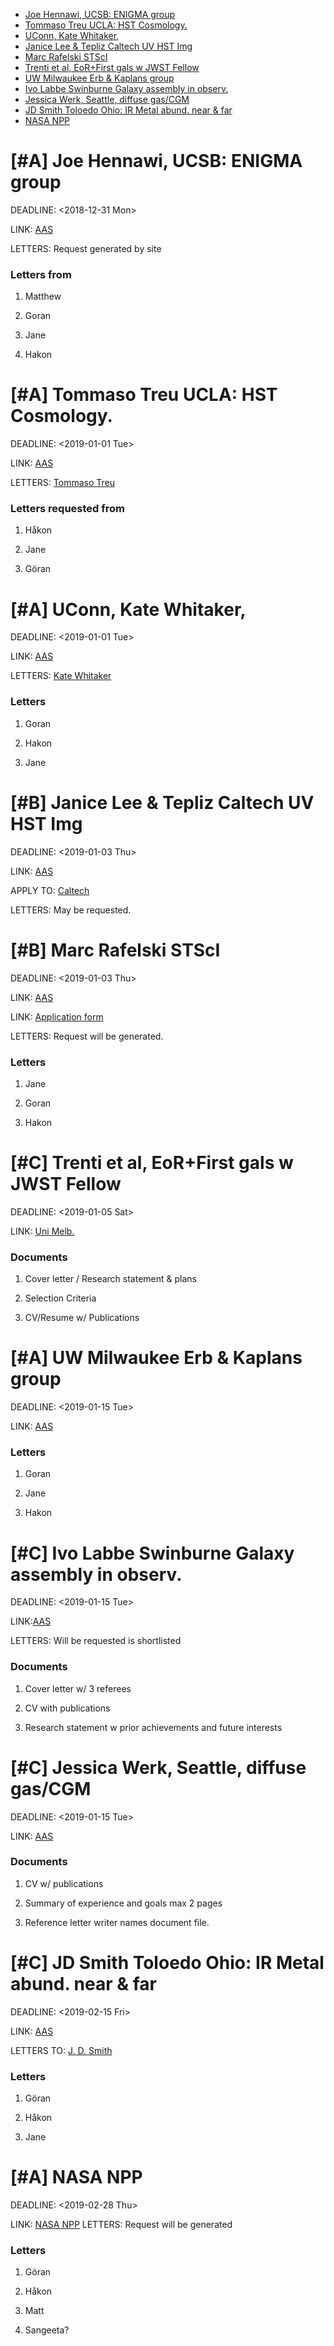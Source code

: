 - [Joe Hennawi, UCSB: ENIGMA group    ](#orgf27ea7f)
- [Tommaso Treu UCLA: HST Cosmology.        ](#org3ec5e9a)
- [UConn, Kate Whitaker,   ](#orgdbfb364)
- [Janice Lee & Tepliz Caltech UV HST Img ](#org7f50574)
- [Marc Rafelski STScI   ](#org6d330ab)
- [Trenti et al, EoR+First gals w JWST Fellow ](#org702f7bc)
- [UW Milwaukee Erb & Kaplans group ](#org5994453)
- [Ivo Labbe Swinburne Galaxy assembly in observ. ](#org3e574be)
- [Jessica Werk, Seattle, diffuse gas/CGM  ](#org26d870c)
- [JD Smith Toloedo Ohio: IR Metal abund. near & far ](#org8ae7766)
- [NASA NPP       ](#org65f6cd6)

<div class="PREAMBLE">

</div>


<a id="orgf27ea7f"></a>

# [#A] Joe Hennawi, UCSB: ENIGMA group    

<p><span class="timestamp-wrapper"><span class="timestamp-kwd">DEADLINE:</span> <span class="timestamp">&lt;2018-12-31 Mon&gt;</span></span></p>

LINK: [AAS](https://jobregister.aas.org/ad/2bd63bcd)

LETTERS: Request generated by site


### Letters from 

1.  Matthew

2.  Goran

3.  Jane

4.  Hakon


<a id="org3ec5e9a"></a>

# [#A] Tommaso Treu UCLA: HST Cosmology.        

<p><span class="timestamp-wrapper"><span class="timestamp-kwd">DEADLINE:</span> <span class="timestamp">&lt;2019-01-01 Tue&gt;</span></span></p>

LINK: [AAS](https://jobregister.aas.org/ad/c012b971)

LETTERS: [Tommaso Treu](mailto:tt@astro.ucla.edu)


### Letters requested from 

1.  Håkon

2.  Jane

3.  Göran


<a id="orgdbfb364"></a>

# [#A] UConn, Kate Whitaker,   

<p><span class="timestamp-wrapper"><span class="timestamp-kwd">DEADLINE:</span> <span class="timestamp">&lt;2019-01-01 Tue&gt;</span></span></p>

LINK: [AAS](https://jobregister.aas.org/ad/703cf2cd)

LETTERS: [Kate Whitaker](mailto:kate.whitaker@uconn.edu)


### Letters 

1.  Goran

2.  Hakon

3.  Jane


<a id="org7f50574"></a>

# [#B] Janice Lee & Tepliz Caltech UV HST Img 

<p><span class="timestamp-wrapper"><span class="timestamp-kwd">DEADLINE:</span> <span class="timestamp">&lt;2019-01-03 Thu&gt;</span></span></p>

LINK: [AAS](https://jobregister.aas.org/ad/ec1c7594)

APPLY TO: [Caltech](mailto:applications@ipac.caltech.edu)

LETTERS: May be requested.


<a id="org6d330ab"></a>

# [#B] Marc Rafelski STScI   

<p><span class="timestamp-wrapper"><span class="timestamp-kwd">DEADLINE:</span> <span class="timestamp">&lt;2019-01-03 Thu&gt;</span></span></p>

LINK: [AAS](https://jobregister.aas.org/ad/6748439f)

LINK: [Application form](https://stsci.slideroom.com/#/login/program/46759)

LETTERS: Request will be generated.


### Letters 

1.  Jane

2.  Goran

3.  Hakon


<a id="org702f7bc"></a>

# [#C] Trenti et al, EoR+First gals w JWST Fellow 

<p><span class="timestamp-wrapper"><span class="timestamp-kwd">DEADLINE:</span> <span class="timestamp">&lt;2019-01-05 Sat&gt;</span></span></p>

LINK: [Uni Melb.](http://jobs.unimelb.edu.au/caw/en/job/898249/postdoc-research-fellow-astro-3d-fellow)


### Documents  

1.  Cover letter / Research statement & plans

2.  Selection Criteria

3.  CV/Resume w/ Publications


<a id="org5994453"></a>

# [#A] UW Milwaukee Erb & Kaplans group 

<p><span class="timestamp-wrapper"><span class="timestamp-kwd">DEADLINE:</span> <span class="timestamp">&lt;2019-01-15 Tue&gt; </span></span></p>

LINK: [AAS](https://jobregister.aas.org/ad/7c6e8820)


### Letters 

1.  Goran

2.  Jane

3.  Hakon


<a id="org3e574be"></a>

# [#C] Ivo Labbe Swinburne Galaxy assembly in observ. 

<p><span class="timestamp-wrapper"><span class="timestamp-kwd">DEADLINE:</span> <span class="timestamp">&lt;2019-01-15 Tue&gt;</span></span></p>

LINK:[AAS](https://jobregister.aas.org/ad/7d1a4704)

LETTERS: Will be requested is shortlisted


### Documents 

1.  Cover letter w/ 3 referees

2.  CV with publications

3.  Research statement w prior achievements and future interests


<a id="org26d870c"></a>

# [#C] Jessica Werk, Seattle, diffuse gas/CGM  

<p><span class="timestamp-wrapper"><span class="timestamp-kwd">DEADLINE:</span> <span class="timestamp">&lt;2019-01-15 Tue&gt;</span></span></p>

LINK: [AAS](https://jobregister.aas.org/ad/5dbccbe9)


### Documents 

1.  CV w/ publications

2.  Summary of experience and goals max 2 pages

3.  Reference letter writer names document file.


<a id="org8ae7766"></a>

# [#C] JD Smith Toloedo Ohio: IR Metal abund. near & far 

<p><span class="timestamp-wrapper"><span class="timestamp-kwd">DEADLINE:</span> <span class="timestamp">&lt;2019-02-15 Fri&gt;</span></span></p>

LINK: [AAS](https://jobregister.aas.org/ad/1cb5e104)

LETTERS TO: [J. D. Smith](mailto:jd.smith@utoledo.edu)


### Letters 

1.  Göran

2.  Håkon

3.  Jane


<a id="org65f6cd6"></a>

# [#A] NASA NPP       

<p><span class="timestamp-wrapper"><span class="timestamp-kwd">DEADLINE:</span> <span class="timestamp">&lt;2019-02-28 Thu&gt;</span></span></p>

LINK: [NASA NPP](https://npp.usra.edu/opportunities/details/?ro=18603) LETTERS: Request will be generated


### Letters  

1.  Göran

2.  Håkon

3.  Matt

4.  Sangeeta?